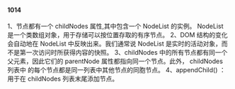 #### 1014

1、节点都有一个 childNodes 属性,其中包含一个 NodeList 的实例。 NodeList 是一个类数组对象，用于存储可以按位置存取的有序节点。
2、DOM 结构的变化会自动地在 NodeList 中反映出来。我们通常说 NodeList 是实时的活动对象，而不是第一次访问时所获得内容的快照。
3、childNodes 中的所有节点都有同一个父元素，因此它们的 parentNode 属性都指向同一个节点。此外， childNodes 列表中
的每个节点都是同一列表中其他节点的同胞节点。
4、appendChild() ：用于在 childNodes 列表末尾添加节点。
